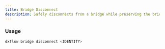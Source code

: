 ```yaml
---
title: Bridge Disconnect 
description: Safely disconnects from a bridge while preserving the bridge for other connections
---
```


### Usage

```bash [Terminal]
dxflow bridge disconnect <IDENTITY>
```

